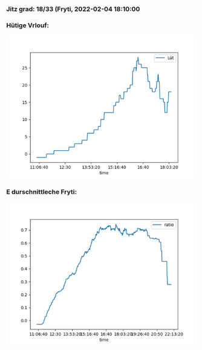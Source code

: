 ### Jitz grad: 18/33 (Fryti, 2022-02-04 18:10:00

### Hütige Vrlouf:
![Graph](Today.png)

### E durschnittleche Fryti:
![Graph](Fryti.png)